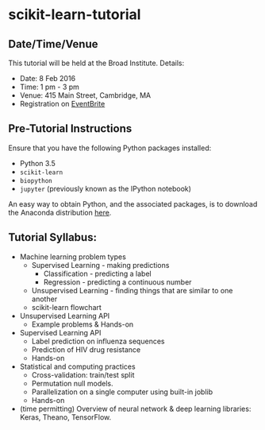 # scikit-learn-tutorial

## Date/Time/Venue

This tutorial will be held at the Broad Institute. Details:

- Date: 8 Feb 2016
- Time: 1 pm - 3 pm
- Venue: 415 Main Street, Cambridge, MA
- Registration on [EventBrite][1]

## Pre-Tutorial Instructions

Ensure that you have the following Python packages installed:

- Python 3.5
- `scikit-learn`
- `biopython`
- `jupyter` (previously known as the IPython notebook)

An easy way to obtain Python, and the associated packages, is to download the Anaconda distribution [here][2].

## Tutorial Syllabus:

- Machine learning problem types
    - Supervised Learning - making predictions
        - Classification - predicting a label
        - Regression - predicting a continuous number
    - Unsupervised Learning - finding things that are similar to one another
    - scikit-learn flowchart
- Unsupervised Learning API
    - Example problems & Hands-on
- Supervised Learning API
    - Label prediction on influenza sequences
    - Prediction of HIV drug resistance
    - Hands-on
- Statistical and computing practices
    - Cross-validation: train/test split
    - Permutation null models.
    - Parallelization on a single computer using built-in joblib
    - Hands-on
- (time permitting) Overview of neural network & deep learning libraries: Keras, Theano, TensorFlow.

[1]: https://www.eventbrite.com/e/machine-learning-in-python-with-scikit-learn-tickets-20848443255
[2]: https://www.continuum.io/downloads
